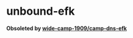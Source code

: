 # unbound-efk

**Obsoleted by [wide-camp-1909/camp-dns-efk](https://github.com/wide-camp-1909/camp-dns-efk)**

